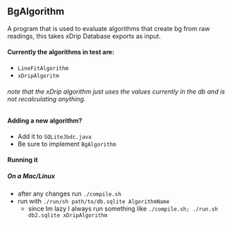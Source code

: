 ## BgAlgorithm
A program that is used to evaluate algorithms that create bg from raw readings, this takes xDrip Database exports as input.


#### Currently the algorithms in test are:
* `LineFitAlgorithm`
* `xDripAlgoritm`

###### _note that the xDrip algorithm just uses the values currently in the db and is not recalculating anything._


#### Adding a new algorithm?
* Add it to `SQLiteJbdc.java`
* Be sure to implement `BgAlgorithm`

#### Running it
##### On a Mac/Linux
* after any changes run `./compile.sh`
* run with `./run/sh path/to/db.sqlite AlgorithmName`
  * since Im lazy I always run something like `./compile.sh; ./run.sh db2.sqlite xDripAlgorithm`
